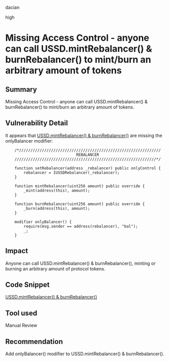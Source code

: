 dacian

high

# Missing Access Control - anyone can call USSD.mintRebalancer() & burnRebalancer() to mint/burn an arbitrary amount of tokens

## Summary
Missing Access Control - anyone can call USSD.mintRebalancer() & burnRebalancer() to mint/burn an arbitrary amount of tokens.

## Vulnerability Detail
It appears that [USSD.mintRebalancer() & burnRebalancer()](https://github.com/sherlock-audit/2023-05-USSD/blob/main/ussd-contracts/contracts/USSD.sol#L196-L215) are missing the onlyBalancer modifier:
```solidity
    /*//////////////////////////////////////////////////////////////
                               REBALANCER
    //////////////////////////////////////////////////////////////*/

    function setRebalancer(address _rebalancer) public onlyControl {
        rebalancer = IUSSDRebalancer(_rebalancer);
    }

    function mintRebalancer(uint256 amount) public override {
        _mint(address(this), amount);
    }

    function burnRebalancer(uint256 amount) public override {
        _burn(address(this), amount);
    }

    modifier onlyBalancer() {
        require(msg.sender == address(rebalancer), "bal");
        _;
    }
```

## Impact
Anyone can call USSD.mintRebalancer() & burnRebalancer(), minting or burning an arbitrary amount of protocol tokens. 

## Code Snippet
[USSD.mintRebalancer() & burnRebalancer()](https://github.com/sherlock-audit/2023-05-USSD/blob/main/ussd-contracts/contracts/USSD.sol#L196-L215) 

## Tool used
Manual Review

## Recommendation
Add onlyBalancer() modifier to USSD.mintRebalancer() & burnRebalancer(). 